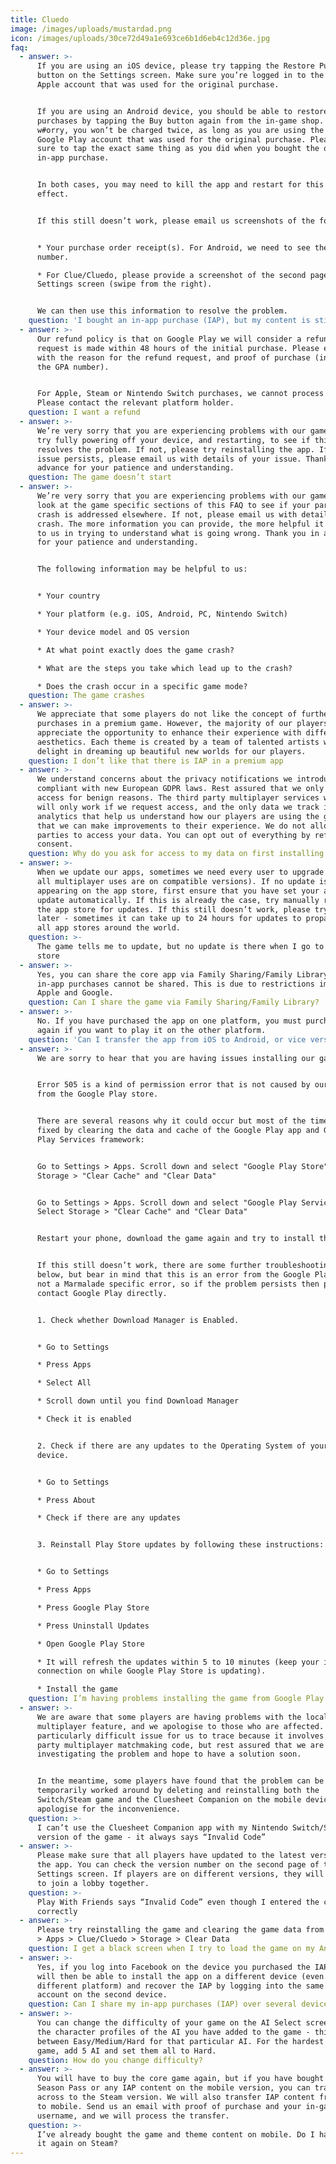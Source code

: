 ```yaml
---
title: Cluedo
image: /images/uploads/mustardad.png
icon: /images/uploads/30ce72d49a1e693ce6b1d6eb4c12d36e.jpg
faq:
  - answer: >-
      If you are using an iOS device, please try tapping the Restore Purchases
      button on the Settings screen. Make sure you’re logged in to the same
      Apple account that was used for the original purchase.


      If you are using an Android device, you should be able to restore your
      purchases by tapping the Buy button again from the in-game shop. Don’t
      w#orry, you won’t be charged twice, as long as you are using the same
      Google Play account that was used for the original purchase. Please make
      sure to tap the exact same thing as you did when you bought the original
      in-app purchase. 


      In both cases, you may need to kill the app and restart for this to take
      effect.


      If this still doesn’t work, please email us screenshots of the following:


      * Your purchase order receipt(s). For Android, we need to see the GPA
      number.

      * For Clue/Cluedo, please provide a screenshot of the second page of the
      Settings screen (swipe from the right).


      We can then use this information to resolve the problem.
    question: 'I bought an in-app purchase (IAP), but my content is still locked'
  - answer: >-
      Our refund policy is that on Google Play we will consider a refund if the
      request is made within 48 hours of the initial purchase. Please email us
      with the reason for the refund request, and proof of purchase (including
      the GPA number).


      For Apple, Steam or Nintendo Switch purchases, we cannot process refunds.
      Please contact the relevant platform holder.
    question: I want a refund
  - answer: >-
      We’re very sorry that you are experiencing problems with our game. Please
      try fully powering off your device, and restarting, to see if this
      resolves the problem. If not, please try reinstalling the app. If the
      issue persists, please email us with details of your issue. Thank you in
      advance for your patience and understanding.
    question: The game doesn’t start
  - answer: >-
      We’re very sorry that you are experiencing problems with our game. Please
      look at the game specific sections of this FAQ to see if your particular
      crash is addressed elsewhere. If not, please email us with details of your
      crash. The more information you can provide, the more helpful it will be
      to us in trying to understand what is going wrong. Thank you in advance
      for your patience and understanding.


      The following information may be helpful to us:


      * Your country

      * Your platform (e.g. iOS, Android, PC, Nintendo Switch)

      * Your device model and OS version

      * At what point exactly does the game crash?

      * What are the steps you take which lead up to the crash?

      * Does the crash occur in a specific game mode?
    question: The game crashes
  - answer: >-
      We appreciate that some players do not like the concept of further
      purchases in a premium game. However, the majority of our players
      appreciate the opportunity to enhance their experience with different
      aesthetics. Each theme is created by a team of talented artists who
      delight in dreaming up beautiful new worlds for our players.
    question: I don’t like that there is IAP in a premium app
  - answer: >-
      We understand concerns about the privacy notifications we introduced to be
      compliant with new European GDPR laws. Rest assured that we only request
      access for benign reasons. The third party multiplayer services we use
      will only work if we request access, and the only data we track is for
      analytics that help us understand how our players are using the game, so
      that we can make improvements to their experience. We do not allow third
      parties to access your data. You can opt out of everything by refusing
      consent.
    question: Why do you ask for access to my data on first installing the app?
  - answer: >-
      When we update our apps, sometimes we need every user to upgrade (so that
      all multiplayer uses are on compatible versions). If no update is
      appearing on the app store, first ensure that you have set your apps to
      update automatically. If this is already the case, try manually refreshing
      the app store for updates. If this still doesn’t work, please try again
      later - sometimes it can take up to 24 hours for updates to propagate to
      all app stores around the world.
    question: >-
      The game tells me to update, but no update is there when I go to the app
      store
  - answer: >-
      Yes, you can share the core app via Family Sharing/Family Library, but any
      in-app purchases cannot be shared. This is due to restrictions imposed by
      Apple and Google.
    question: Can I share the game via Family Sharing/Family Library?
  - answer: >-
      No. If you have purchased the app on one platform, you must purchase it
      again if you want to play it on the other platform.
    question: 'Can I transfer the app from iOS to Android, or vice versa?'
  - answer: >-
      We are sorry to hear that you are having issues installing our game.


      Error 505 is a kind of permission error that is not caused by our app but
      from the Google Play store.


      There are several reasons why it could occur but most of the times its
      fixed by clearing the data and cache of the Google Play app and Google
      Play Services framework:


      Go to Settings > Apps. Scroll down and select "Google Play Store". Select
      Storage > "Clear Cache" and "Clear Data"


      Go to Settings > Apps. Scroll down and select "Google Play Services".
      Select Storage > "Clear Cache" and "Clear Data"


      Restart your phone, download the game again and try to install the game.


      If this still doesn’t work, there are some further troubleshooting tips
      below, but bear in mind that this is an error from the Google Play Store,
      not a Marmalade specific error, so if the problem persists then please
      contact Google Play directly.


      1. Check whether Download Manager is Enabled.


      * Go to Settings

      * Press Apps

      * Select All

      * Scroll down until you find Download Manager

      * Check it is enabled


      2. Check if there are any updates to the Operating System of your Android
      device.


      * Go to Settings 

      * Press About

      * Check if there are any updates


      3. Reinstall Play Store updates by following these instructions:


      * Go to Settings

      * Press Apps

      * Press Google Play Store

      * Press Uninstall Updates

      * Open Google Play Store

      * It will refresh the updates within 5 to 10 minutes (keep your internet
      connection on while Google Play Store is updating).

      * Install the game
    question: I’m having problems installing the game from Google Play (Error 505)
  - answer: >-
      We are aware that some players are having problems with the local
      multiplayer feature, and we apologise to those who are affected. This is a
      particularly difficult issue for us to trace because it involves third
      party multiplayer matchmaking code, but rest assured that we are
      investigating the problem and hope to have a solution soon.


      In the meantime, some players have found that the problem can be
      temporarily worked around by deleting and reinstalling both the
      Switch/Steam game and the Cluesheet Companion on the mobile device. We
      apologise for the inconvenience.
    question: >-
      I can’t use the Cluesheet Companion app with my Nintendo Switch/Steam
      version of the game - it always says “Invalid Code”
  - answer: >-
      Please make sure that all players have updated to the latest version of
      the app. You can check the version number on the second page of the
      Settings screen. If players are on different versions, they will be unable
      to join a lobby together.
    question: >-
      Play With Friends says “Invalid Code” even though I entered the code
      correctly
  - answer: >-
      Please try reinstalling the game and clearing the game data from Settings
      > Apps > Clue/Cluedo > Storage > Clear Data
    question: I get a black screen when I try to load the game on my Android device
  - answer: >-
      Yes, if you log into Facebook on the device you purchased the IAP, you
      will then be able to install the app on a different device (even a
      different platform) and recover the IAP by logging into the same Facebook
      account on the second device.
    question: Can I share my in-app purchases (IAP) over several devices?
  - answer: >-
      You can change the difficulty of your game on the AI Select screen. Tap
      the character profiles of the AI you have added to the game - this cycles
      between Easy/Medium/Hard for that particular AI. For the hardest possible
      game, add 5 AI and set them all to Hard.
    question: How do you change difficulty?
  - answer: >-
      You will have to buy the core game again, but if you have bought the
      Season Pass or any IAP content on the mobile version, you can transfer it
      across to the Steam version. We will also transfer IAP content from Steam
      to mobile. Send us an email with proof of purchase and your in-game
      username, and we will process the transfer.
    question: >-
      I’ve already bought the game and theme content on mobile. Do I have to buy
      it again on Steam?
---
```


